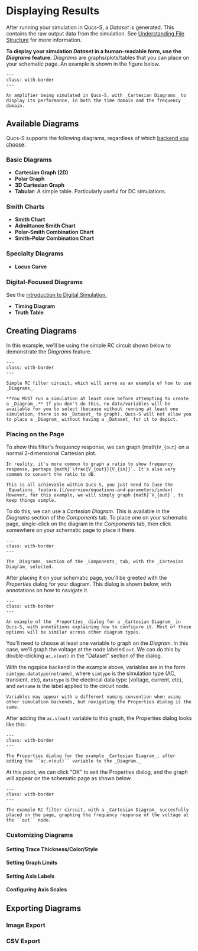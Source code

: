 # Displaying Results

After running your simulation in Qucs-S, a _Dataset_ is generated. This contains the raw output data from the simulation. See [Understanding File Structure](/overview/understanding-file-structure) for more information.

**To display your simulation _Dataset_ in a human-readable form, use the _Diagrams_ feature.** _Diagrams_ are graphs/plots/tables that you can place on your schematic page. An example is shown in the figure below.

```{figure} /overview/images/diagrams-example.drawio.png
---
class: with-border
---

An amplifier being simulated in Qucs-S, with _Cartesian Diagrams_ to display its performance, in both the time domain and the frequency domain.
```

## Available Diagrams

Qucs-S supports the following diagrams, regardless of which [backend you choose](/overview/choosing-a-sim-backend):

### Basic Diagrams
* **Cartesian Graph (2D)**
* **Polar Graph**
* **3D Cartesian Graph**
* **Tabular**: A simple table. Particularly useful for DC simulations.

### Smith Charts
* **Smith Chart**
* **Admittance Smith Chart**
* **Polar-Smith Combination Chart**
* **Smith-Polar Combination Chart**

### Specialty Diagrams
* **Locus Curve**

### Digital-Focused Diagrams
See the [introduction to Digital Simulation.](/overview/simulation-types/digital)
* **Timing Diagram**
* **Truth Table**

## Creating Diagrams

In this example, we'll be using the simple RC circuit shown below to demonstrate the _Diagrams_ feature.

```{figure} /overview/images/diagrams-example-intro.png
---
class: with-border
---

Simple RC filter circuit, which will serve as an example of how to use _Diagrams_.
```

```{warning}
**You MUST run a simulation at least once before attempting to create a _Diagram_.** If you don't do this, no data/variables will be available for you to select (because without running at least one simulation, there is no _Dataset_ to graph). Qucs-S will not allow you to place a _Diagram_ without having a _Dataset_ for it to depict.
```

### Placing on the Page

To show this filter's frequency response, we can graph {math}`V_{out}` on a normal 2-dimensional Cartesian plot.

```{tip}
In reality, it's more common to graph a ratio to show frequency response, perhaps {math}`\frac{V_{out}}{V_{in}}`. It's also very common to convert the ratio to dB.

This is all achievable within Qucs-S, you just need to [use the _Equations_ feature.](/overview/equations-and-parameters/index) However, for this example, we will simply graph {math}`V_{out}`, to keep things simple.
```

To do this, we can use a _Cartesian Diagram_. This is available in the _Diagrams_ section of the _Components_ tab. To place one on your schematic page, single-click on the diagram in the _Components_ tab, then click somewhere on your schematic page to place it there.

```{figure} /overview/images/cartesian-diagram-in-comp-tab.png
---
class: with-border
---

The _Diagrams_ section of the _Components_ tab, with the _Cartesian Diagram_ selected.
```

After placing it on your schematic page, you'll be greeted with the _Properties_ dialog for your diagram. This dialog is shown below, with annotations on how to navigate it.

```{figure} /overview/images/diagram-properties-annotated.drawio.png
---
class: with-border
---

An example of the _Properties_ dialog for a _Cartesian Diagram_ in Qucs-S, with annotations explaining how to configure it. Most of these options will be similar across other diagram types.
```

You'll need to choose at least one variable to graph on the _Diagram_. In this case, we'll graph the voltage at the node labeled ``out``. We can do this by double-clicking ``ac.v(out)`` in the "Dataset" section of the dialog.

With the ngspice backend in the example above, variables are in the form ``simtype.datatype(netname)``, where ``simtype`` is the simulation type (AC, transient, etc), ``datatype`` is the electrical data type (voltage, current, etc), and ``netname`` is the label applied to the circuit node.

```{tip}
Variables may appear with a different naming convention when using other simulation backends, but navigating the Properties dialog is the same.
```

After adding the ``ac.v(out)`` variable to this graph, the Properties dialog looks like this:

```{figure} /overview/images/successful-cartesian-properties-dialog.png
---
class: with-border
---

The Properties dialog for the example _Cartesian Diagram_, after adding the ``ac.v(out)`` variable to the _Diagram._
```

At this point, we can click "OK" to exit the Properties dialog, and the graph will appear on the schematic page as shown below.

```{figure} /overview/images/example-filter-with-cartesian-diagram.png
---
class: with-border
---

The example RC filter circuit, with a _Cartesian Diagram_ succesfully placed on the page, graphing the frequency response of the voltage at the ``out`` node.
```

### Customizing Diagrams

#### Setting Trace Thickness/Color/Style

#### Setting Graph Limits

#### Setting Axis Labels

#### Configuring Axis Scales

## Exporting Diagrams

### Image Export

### CSV Export